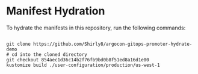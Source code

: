 
# Manifest Hydration

To hydrate the manifests in this repository, run the following commands:

```shell

git clone https://github.com/Shirly8/argocon-gitops-promoter-hydrate-demo
# cd into the cloned directory
git checkout 854aec1d36c14b2f76fb9bd0b8f51ed8a16d1e00
kustomize build ./user-configuration/production/us-west-1
```